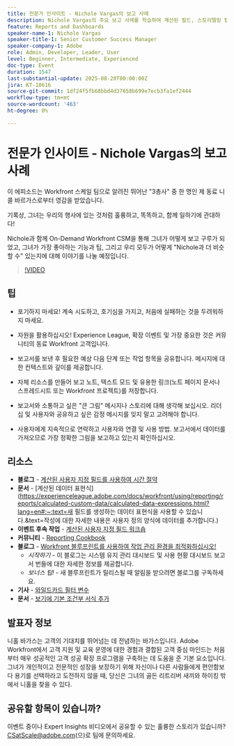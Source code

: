 ```yaml
---
title: 전문가 인사이트 - Nichole Vargas의 보고 사례
description: Nichole Vargas의 주요 보고 사례를 학습하여 계산된 필드, 스토리텔링 팁 및 커뮤니티 주도 리소스를 통해 Workfront 보고 기술을 향상시킵니다.
feature: Reports and Dashboards
speaker-name-1: Nichole Vargas
speaker-title-1: Senior Customer Success Manager
speaker-company-1: Adobe
role: Admin, Developer, Leader, User
level: Beginner, Intermediate, Experienced
doc-type: Event
duration: 1547
last-substantial-update: 2025-08-20T00:00:00Z
jira: KT-18616
source-git-commit: 1df24f5fb68bbd4d37658b699e7ecb3fa1ef2444
workflow-type: tm+mt
source-wordcount: '463'
ht-degree: 0%

---
```



# 전문가 인사이트 - Nichole Vargas의 보고 사례

이 에피소드는 Workfront 스케일 팀으로 알려진 뛰어난 &quot;3총사&quot; 중 한 명인 제 동료 니콜 바르가스로부터 영감을 받았습니다.

기록상, 그녀는 우리의 행사에 있는 것처럼 훌륭하고, 똑똑하고, 함께 일하기에 관대하다! 

Nichole과 함께 On-Demand Workfront CSM을 통해 그녀가 어떻게 보고 구루가 되었고, 그녀가 가장 좋아하는 기능과 팁, 그리고 우리 모두가 어떻게 &quot;Nichole과 더 비슷할 수&quot; 있는지에 대해 이야기를 나눌 예정입니다. 

>[!VIDEO](https://video.tv.adobe.com/v/3469894/?learn=on&enablevpops)

## 팁

* 포기하지 마세요! 계속 시도하고, 호기심을 가지고, 처음에 실패하는 것을 두려워하지 마세요. 
* 자원을 활용하십시오! Experience League, 확장 이벤트 및 가장 중요한 것은 커뮤니티의 동료 Workfront 고객입니다. 
* 보고서를 보낸 후 필요한 예상 다음 단계 또는 작업 항목을 공유합니다. 메시지에 대한 컨텍스트와 깊이를 제공합니다.

* 자체 리소스를 만들어 보고 노트, 텍스트 모드 및 유용한 링크(노트 페이지 문서나 스프레드시트 또는 Workfront 프로젝트)를 저장합니다. 
* 보고서와 소통하고 싶은 &quot;큰 그림&quot; 메시지나 스토리에 대해 생각해 보십시오. 리더십 및 사용자와 공유하고 싶은 감정 메시지를 잊지 말고 고려해야 합니다. 
* 사용자에게 지속적으로 연락하고 사용자와 연결 및 사용 방법. 보고서에서 데이터를 가져오므로 가장 정확한 그림을 보고하고 있는지 확인하십시오. 

## 리소스

* **블로그** - [계산된 사용자 지정 필드를 사용하여 시간 절약](https://experienceleaguecommunities.adobe.com/t5/workfront-blogs/save-time-using-calculated-fields-to-capture-dates-details-and/ba-p/518237)
* **문서** - [계산된 데이터 표현식]&#x200B;(https://experienceleague.adobe.com/docs/workfront/using/reporting/reports/calculated-custom-data/calculated-data-expressions.html?lang=en#:~:text=새 필드를 생성하는 데이터 표현식을 사용할 수 있습니다.&amp;text=작성에 대한 자세한 내용은 사용자 정의 양식에 데이터를 추가합니다.)
* **이벤트 후속 작업** - [계산된 사용자 지정 필드 워크숍](https://experienceleaguecommunities.adobe.com/t5/workfront-discussions/follow-up-calculated-custom-fields-workshop/td-p/592725)
* **커뮤니티** - [Reporting Cookbook](https://experienceleaguecommunities.adobe.com/t5/workfront-discussions/the-first-ever-adobe-workfront-customer-reporting-cookbook-is/m-p/478722#M1406)
* **블로그** - [Workfront 블루프린트를 사용하여 작업 관리 환경을 최적화하십시오!](https://experienceleaguecommunities.adobe.com/t5/workfront-blogs/use-workfront-blueprints-to-optimize-your-work-management/ba-p/547147)
   * *시작하기* - 이 블로그는 시스템 유지 관리 대시보드 및 사용 현황 대시보드 보고서 번들에 대한 자세한 정보를 제공합니다. 
   * *보너스 팁!* - 새 블루프린트가 릴리스될 때 알림을 받으려면 블로그를 구독하세요. 
* **기사** - [와일드카드 필터 변수](https://experienceleague.adobe.com/docs/workfront/using/reporting/reports/report-elements/understand-wildcard-filter-variables.html?lang=en)
* **문서** - [보기에 기본 조건부 서식 추가](https://experienceleague.adobe.com/docs/workfront-learn/tutorials-workfront/reporting/basic-reporting/add-basic-conditional-formatting-to-a-view.html?lang=en)

## 발표자 정보

니홀 바가스는 고객의 기대치를 뛰어넘는 데 전념하는 바가스입니다. Adobe Workfront에서 고객 지원 및 교육 운영에 대한 경험과 결합된 고객 중심 마인드는 처음부터 매우 성공적인 고객 성공 확장 프로그램을 구축하는 데 도움을 준 기본 요소입니다. 그녀가 개인적이고 전문적인 성장을 보장하기 위해 자신이나 다른 사람들에게 편안함보다 용기를 선택하라고 도전하지 않을 때, 당신은 그녀의 골든 리트리버 새끼와 하이킹 밖에서 니홀을 찾을 수 있다. 

## 공유할 항목이 있습니까?

이벤트 중이나 Expert Insights 비디오에서 공유할 수 있는 훌륭한 스토리가 있습니까? [CSatScale@adobe.com](mailto:CSatScale@adobe.com)(으)로 팀에 문의하세요.

